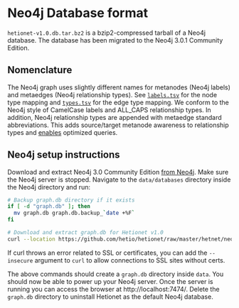 # Neo4j Database format

`hetionet-v1.0.db.tar.bz2` is a bzip2-compressed tarball of a Neo4j database. The database has been migrated to the Neo4j 3.0.1 Community Edition.

## Nomenclature

The Neo4j graph uses slightly different names for metanodes (Neo4j labels) and metaedges (Neo4j relationship types).
See [`labels.tsv`](labels.tsv) for the node type mapping and [`types.tsv`](types.tsv) for the edge type mapping.
We conform to the Neo4j style of CamelCase labels and ALL_CAPS relationship types.
In addition, Neo4j relationship types are appended with metaedge standard abbreviations.
This adds source/target metanode awareness to relationship types and [enables](https://thinklab.com/discussion/using-the-neo4j-graph-database-for-hetnets/112#6 "Query Optimization · Using the neo4j graph database for hetnets · Thinklab Discussion in Project Rephetio") optimized queries.

## Neo4j setup instructions

Download and extract Neo4j 3.0 Community Edition [from Neo4j](http://neo4j.com/download/other-releases/ "Neo4j Releases").
Make sure the Neo4j server is stopped. Navigate to the `data/databases` directory inside the Neo4j directory and run:

```sh
# Backup graph.db directory if it exists
if [ -d "graph.db" ]; then
  mv graph.db graph.db.backup_`date +%F`
fi

# Download and extract graph.db for Hetionet v1.0
curl --location https://github.com/hetio/hetionet/raw/master/hetnet/neo4j/hetionet-v1.0.db.tar.bz2 | tar --extract --bzip2
```

If curl throws an error related to SSL or certificates, you can add the `--insecure` argument to `curl` to allow connections to SSL sites without certs.

The above commands should create a `graph.db` directory inside `data`. You should now be able to power up your Neo4j server.
Once the server is running you can access the browser at http://localhost:7474/.
Delete the `graph.db` directory to uninstall Hetionet as the default Neo4j database.
